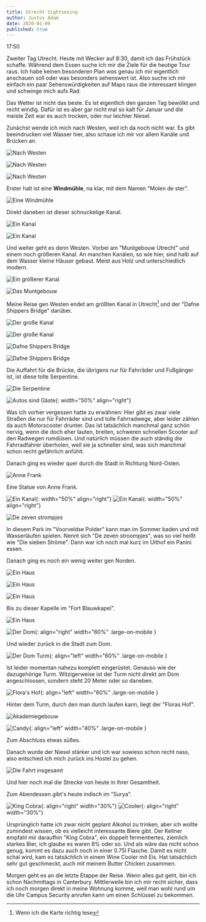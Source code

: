 ```yaml
---
title: Utrecht Sightseeing
author: Justus Adam
date: 2020-01-09
published: true
---
```


17:50

Zweiter Tag Utrecht. Heute mit Wecker auf 8:30, damit ich das Frühstück schaffe.
Während dem Essen suche ich mir die Ziele für die heutige Tour raus. Ich habe
keinen besonderen Plan *was* genau ich mir eigentlich anschauen soll oder was
besonders sehenswert ist. Also suche ich mir einfach ein paar Sehenswürdigkeiten
auf Maps raus die interessant klingen und schwinge mich aufs Rad.

Das Wetter ist nicht das beste. Es ist eigentlich den ganzen Tag bewölkt und
recht windig. Dafür ist es aber gar nicht mal so kalt für Januar und die meiste
Zeit war es auch trocken, oder nur leichter Niesel.

Zunächst wende ich mich nach Westen, weil ich da noch nicht war. Es gibt
beeindrucken viel Wasser hier, also schaue ich mir vor allem Kanäle und Brücken
an.

![Nach Westen](/images/england-blog/utrecht-sightseeing/west-0.jpg)

![Nach Westen](/images/england-blog/utrecht-sightseeing/west-1.jpg)

![Nach Westen](/images/england-blog/utrecht-sightseeing/west-2.jpg)

Erster halt ist eine **Windmühle**, na klar, mit dem Namen "Molen de ster".

![Eine Windmühle](/images/england-blog/utrecht-sightseeing/windmill-3.jpg)

Direkt daneben ist dieser schnuckelige Kanal.

![Ein Kanal](/images/england-blog/utrecht-sightseeing/windmill-1.jpg)

![Ein Kanal](/images/england-blog/utrecht-sightseeing/windmill-4.jpg)

Und weiter geht es denn Westen. Vorbei am "Muntgebouw Utrecht" und einem noch
größeren Kanal. An manchen Kanälen, so wie hier, sind halb auf dem Wasser kleine
Häuser gebaut. Meist aus Holz und unterschiedlich modern.

![Ein größerer Kanal](/images/england-blog/utrecht-sightseeing/muntgebouw-0.jpg)

![Das Muntgebouw](/images/england-blog/utrecht-sightseeing/muntgebouw-1.jpg)

Meine Reise gen Westen endet am größten Kanal in Utrecht[^1] und der "Dafne
Shippers Bridge" darüber.

[^1]: Wenn ich die Karte richtig lese

![Der große Kanal](/images/england-blog/utrecht-sightseeing/dafne-bridge-0.jpg)

![Der große Kanal](/images/england-blog/utrecht-sightseeing/dafne-bridge-1.jpg)

![Dafne Shippers Bridge](/images/england-blog/utrecht-sightseeing/dafne-bridge-2.jpg)

![Dafne Shippers Bridge](/images/england-blog/utrecht-sightseeing/dafne-bridge-3.jpg)

Die Auffahrt für die Brücke, die übrigens nur für Fahrräder und Fußgänger ist,
ist diese tolle Serpentine.

![Die Serpentine](/images/england-blog/utrecht-sightseeing/dafne-bridge-4.jpg)

![Autos sind
Gäste](/images/england-blog/utrecht-sightseeing/autos-are-guests.jpg){:
width="50%" align="right"}

Was ich vorher vergessen hatte zu erwähnen: Hier gibt es zwar viele Straßen die
nur für Fahrräder sind und tolle Fahrradwege, aber leider zählen da auch
Motorscooter drunter. Das ist tatsächlich manchmal ganz schön nervig, wenn die
doch eher lauten, breiten, schweren schnellen Scooter auf den Radwegen rumdüsen.
Und natürlich müssen die auch ständig die Fahrradfahrer überholen, weil sie ja
schneller sind, was sich manchmal schon recht gefährlich anfühlt.

Danach ging es wieder quer durch die Stadt in Richtung Nord-Osten.

![Anne Frank](/images/england-blog/utrecht-sightseeing/anne-frank.jpg)

Eine Statue von Anne Frank.

![Ein Kanal](/images/england-blog/utrecht-sightseeing/random-0.jpg){:
width="50%" align="right"}
![Ein Kanal](/images/england-blog/utrecht-sightseeing/random-1.jpg){:
width="50%" align="right"}

![De zeven strompjes](/images/england-blog/utrecht-sightseeing/park.jpg)

In diesem Park im "Voorveldse Polder" kann man im Sommer baden und mit
Wasserläufen spielen. Nennt sich "De zeven stroompjes", was so viel heißt wie
"Die sieben Ströme". Dann war ich noch mal kurz im Uithof ein Panini essen.

Danach ging es noch ein wenig weiter gen Norden.

![Ein Haus](/images/england-blog/utrecht-sightseeing/random-2.jpg)

![Ein Haus](/images/england-blog/utrecht-sightseeing/random-3.jpg)

![Ein Haus](/images/england-blog/utrecht-sightseeing/chapel-0.jpg)

Bis zu dieser Kapelle im "Fort Blauwkapel".

![Ein Haus](/images/england-blog/utrecht-sightseeing/chapel-1.jpg)

![Der Dom](/images/england-blog/utrecht-sightseeing/dom.jpg){: align="right"
width="60%" .large-on-mobile }

Und wieder zurück in die Stadt zum Dom.

<div class="clearfix"></div>

![Der Dom Turm](/images/england-blog/utrecht-sightseeing/dom-tower.jpg){: align="left"
width="60%" .large-on-mobile }

Ist leider momentan nahezu komplett eingerüstet. Genauso wie der dazugehörige
Turm. Witzigerweise ist der Turm nicht direkt am Dom angeschlossen, sondern
steht 20 Meter oder so daneben.

<div class="clearfix"></div>

![Flora's Hof](/images/england-blog/utrecht-sightseeing/dom-tower.jpg){: align="left"
width="60%" .large-on-mobile }

Hinter dem Turm, durch den man durch laufen kann, liegt der "Floras Hof".

![Akademiegebouw](/images/england-blog/utrecht-sightseeing/academiegebouw.jpg)

<div class="clearfix"></div>

![Candy](/images/england-blog/utrecht-sightseeing/candy.jpg){: align="left"
width="40%" .large-on-mobile }

Zum Abschluss etwas süßes.

Danach wurde der Niesel stärker und ich war sowieso schon recht nass, also
entschied ich mich zurück ins Hostel zu gehen.

<div class="clearfix"></div>

![Die Fahrt insgesamt](/images/england-blog/utrecht-sightseeing/path.png)

Und hier noch mal die Strecke von heute in Ihrer Gesamtheit.

Zum Abendessen gibt's heute indisch im "Surya".

![King Cobra](/images/england-blog/utrecht-sightseeing/beer-1.jpg){: align="right"
width="30%"}
![Cooler](/images/england-blog/utrecht-sightseeing/beer-2.jpg){: align="right"
width="30%"}

Ursprünglich hatte ich zwar nicht geplant Alkohol zu trinken, aber ich wollte
zumindest wissen, ob es vielleicht interessante Biere gibt. Der Kellner empfahl
mir daraufhin "King Cobra", ein doppelt fermentiertes, ziemlich starkes Bier,
ich glaube es waren 8% oder so. Und als wäre das nicht schon genug, kommt es
dazu auch noch in einer 0.75l Flasche. Damit es nicht schal wird, kam es
tatsächlich in einem Wine Cooler mit Eis. Hat tatsächlich sehr gut geschmeckt,
auch mit meinem Butter Chicken zusammen.

Morgen geht es an die letzte Etappe der Reise. Wenn alles gut geht, bin ich
schon Nachmittags in Canterbury. Mittlerweile bin ich mir recht sicher, dass ich
noch morgen direkt in meine Wohnung komme, weil man wohl rund um die Uhr Campus
Security anrufen kann um einen Schlüssel zu bekommen.
